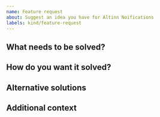 ```yaml
---
name: Feature request
about: Suggest an idea you have for Altinn Noifications
labels: kind/feature-request
---
```

<!-- We value your input on what you think we should do. Please describe your request through the dimensions below -->

## What needs to be solved?
<!-- A clear and concise description of what the problem is. Ex. I'm always frustrated when [...] -->

## How do you want it solved?
<!-- A clear and concise description of what you want to happen. -->

## Alternative solutions
<!-- A clear and concise description of any alternative solutions or features you've considered. -->

## Additional context
<!-- Add any other context or screenshots about the feature request here. -->
